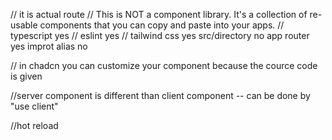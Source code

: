 // it is actual route
// This is NOT a component library. It's a collection of re-usable components that you can copy and paste into your apps.
// typescript yes
// eslint yes
// tailwind css yes
src/directory no
app router yes
improt alias no

// in chadcn you can customize your component because the cource code is given

//server component is different than client component -- can be done by "use client"

//hot reload

